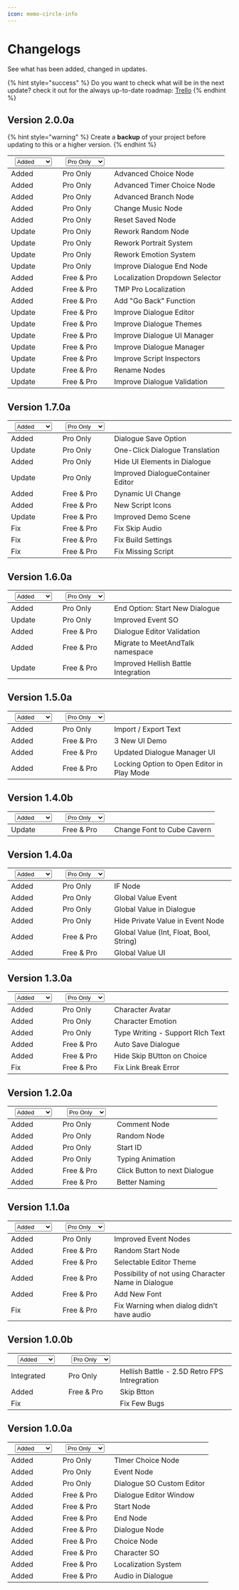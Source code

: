 ```yaml
---
icon: memo-circle-info
---
```


# Changelogs

See what has been added, changed in updates.

{% hint style="success" %}
Do you want to check what will be in the next update? check it out for the always up-to-date roadmap: [Trello](https://trello.com/b/PesaRufS/meet-and-talk-dialogue-system)
{% endhint %}

## Version 2.0.0a

{% hint style="warning" %}
Create a **backup** of your project before updating to this or a higher version.
{% endhint %}

<table data-header-hidden><thead><tr><th width="100"><select><option value="vSK91ya2nIsF" label="Added" color="blue"></option><option value="6hnsSLTzw1aS" label="Update" color="blue"></option><option value="XY4jAskUfRqD" label="Fix" color="blue"></option><option value="NdPCFW9DSt7c" label="Integrated" color="blue"></option></select></th><th width="100"><select><option value="HH5UNz3WArdJ" label="Pro Only" color="blue"></option><option value="LZUfirzeSRZ7" label="Free &#x26; Pro" color="blue"></option></select></th><th></th></tr></thead><tbody><tr><td><span data-option="vSK91ya2nIsF">Added</span></td><td><span data-option="HH5UNz3WArdJ">Pro Only</span></td><td>Advanced Choice Node</td></tr><tr><td><span data-option="vSK91ya2nIsF">Added</span></td><td><span data-option="HH5UNz3WArdJ">Pro Only</span></td><td>Advanced Timer Choice Node</td></tr><tr><td><span data-option="vSK91ya2nIsF">Added</span></td><td><span data-option="HH5UNz3WArdJ">Pro Only</span></td><td>Advanced Branch Node</td></tr><tr><td><span data-option="vSK91ya2nIsF">Added</span></td><td><span data-option="HH5UNz3WArdJ">Pro Only</span></td><td>Change Music Node</td></tr><tr><td><span data-option="vSK91ya2nIsF">Added</span></td><td><span data-option="HH5UNz3WArdJ">Pro Only</span></td><td>Reset Saved Node</td></tr><tr><td><span data-option="6hnsSLTzw1aS">Update</span></td><td><span data-option="HH5UNz3WArdJ">Pro Only</span></td><td>Rework Random Node</td></tr><tr><td><span data-option="6hnsSLTzw1aS">Update</span></td><td><span data-option="HH5UNz3WArdJ">Pro Only</span></td><td>Rework Portrait System</td></tr><tr><td><span data-option="6hnsSLTzw1aS">Update</span></td><td><span data-option="HH5UNz3WArdJ">Pro Only</span></td><td>Rework Emotion System</td></tr><tr><td><span data-option="6hnsSLTzw1aS">Update</span></td><td><span data-option="HH5UNz3WArdJ">Pro Only</span></td><td>Improve Dialogue End Node</td></tr><tr><td><span data-option="vSK91ya2nIsF">Added</span></td><td><span data-option="LZUfirzeSRZ7">Free &#x26; Pro</span></td><td>Localization Dropdown Selector</td></tr><tr><td><span data-option="vSK91ya2nIsF">Added</span></td><td><span data-option="LZUfirzeSRZ7">Free &#x26; Pro</span></td><td>TMP Pro Localization</td></tr><tr><td><span data-option="vSK91ya2nIsF">Added</span></td><td><span data-option="LZUfirzeSRZ7">Free &#x26; Pro</span></td><td>Add "Go Back" Function</td></tr><tr><td><span data-option="6hnsSLTzw1aS">Update</span></td><td><span data-option="LZUfirzeSRZ7">Free &#x26; Pro</span></td><td>Improve Dialogue Editor</td></tr><tr><td><span data-option="6hnsSLTzw1aS">Update</span></td><td><span data-option="LZUfirzeSRZ7">Free &#x26; Pro</span></td><td>Improve Dialogue Themes</td></tr><tr><td><span data-option="6hnsSLTzw1aS">Update</span></td><td><span data-option="LZUfirzeSRZ7">Free &#x26; Pro</span></td><td>Improve Dialogue UI Manager</td></tr><tr><td><span data-option="6hnsSLTzw1aS">Update</span></td><td><span data-option="LZUfirzeSRZ7">Free &#x26; Pro</span></td><td>Improve Dialogue Manager</td></tr><tr><td><span data-option="6hnsSLTzw1aS">Update</span></td><td><span data-option="LZUfirzeSRZ7">Free &#x26; Pro</span></td><td>Improve Script Inspectors</td></tr><tr><td><span data-option="6hnsSLTzw1aS">Update</span></td><td><span data-option="LZUfirzeSRZ7">Free &#x26; Pro</span></td><td>Rename Nodes</td></tr><tr><td><span data-option="6hnsSLTzw1aS">Update</span></td><td><span data-option="LZUfirzeSRZ7">Free &#x26; Pro</span></td><td>Improve Dialogue Validation</td></tr></tbody></table>

## Version 1.7.0a

<table data-header-hidden><thead><tr><th width="100"><select><option value="vSK91ya2nIsF" label="Added" color="blue"></option><option value="6hnsSLTzw1aS" label="Update" color="blue"></option><option value="XY4jAskUfRqD" label="Fix" color="blue"></option><option value="NdPCFW9DSt7c" label="Integrated" color="blue"></option></select></th><th width="100"><select><option value="HH5UNz3WArdJ" label="Pro Only" color="blue"></option><option value="LZUfirzeSRZ7" label="Free &#x26; Pro" color="blue"></option></select></th><th></th></tr></thead><tbody><tr><td><span data-option="vSK91ya2nIsF">Added</span></td><td><span data-option="HH5UNz3WArdJ">Pro Only</span></td><td>Dialogue Save Option</td></tr><tr><td><span data-option="6hnsSLTzw1aS">Update</span></td><td><span data-option="HH5UNz3WArdJ">Pro Only</span></td><td>One-Click Dialogue Translation</td></tr><tr><td><span data-option="vSK91ya2nIsF">Added</span></td><td><span data-option="HH5UNz3WArdJ">Pro Only</span></td><td>Hide UI Elements in Dialogue</td></tr><tr><td><span data-option="6hnsSLTzw1aS">Update</span></td><td><span data-option="HH5UNz3WArdJ">Pro Only</span></td><td>Improved DialogueContainer Editor</td></tr><tr><td><span data-option="vSK91ya2nIsF">Added</span></td><td><span data-option="LZUfirzeSRZ7">Free &#x26; Pro</span></td><td>Dynamic UI Change</td></tr><tr><td><span data-option="vSK91ya2nIsF">Added</span></td><td><span data-option="LZUfirzeSRZ7">Free &#x26; Pro</span></td><td>New Script Icons</td></tr><tr><td><span data-option="6hnsSLTzw1aS">Update</span></td><td><span data-option="LZUfirzeSRZ7">Free &#x26; Pro</span></td><td>Improved Demo Scene</td></tr><tr><td><span data-option="XY4jAskUfRqD">Fix</span></td><td><span data-option="LZUfirzeSRZ7">Free &#x26; Pro</span></td><td>Fix Skip Audio</td></tr><tr><td><span data-option="XY4jAskUfRqD">Fix</span></td><td><span data-option="LZUfirzeSRZ7">Free &#x26; Pro</span></td><td>Fix Build Settings</td></tr><tr><td><span data-option="XY4jAskUfRqD">Fix</span></td><td><span data-option="LZUfirzeSRZ7">Free &#x26; Pro</span></td><td>Fix Missing Script</td></tr></tbody></table>

## Version 1.6.0a

<table data-header-hidden><thead><tr><th width="100"><select><option value="vSK91ya2nIsF" label="Added" color="blue"></option><option value="6hnsSLTzw1aS" label="Update" color="blue"></option><option value="XY4jAskUfRqD" label="Fix" color="blue"></option><option value="NdPCFW9DSt7c" label="Integrated" color="blue"></option></select></th><th width="100"><select><option value="HH5UNz3WArdJ" label="Pro Only" color="blue"></option><option value="LZUfirzeSRZ7" label="Free &#x26; Pro" color="blue"></option></select></th><th></th></tr></thead><tbody><tr><td><span data-option="vSK91ya2nIsF">Added</span></td><td><span data-option="HH5UNz3WArdJ">Pro Only</span></td><td>End Option: Start New Dialogue</td></tr><tr><td><span data-option="6hnsSLTzw1aS">Update</span></td><td><span data-option="HH5UNz3WArdJ">Pro Only</span></td><td>Improved Event SO</td></tr><tr><td><span data-option="vSK91ya2nIsF">Added</span></td><td><span data-option="LZUfirzeSRZ7">Free &#x26; Pro</span></td><td>Dialogue Editor Validation</td></tr><tr><td><span data-option="vSK91ya2nIsF">Added</span></td><td><span data-option="LZUfirzeSRZ7">Free &#x26; Pro</span></td><td>Migrate to MeetAndTalk namespace</td></tr><tr><td><span data-option="6hnsSLTzw1aS">Update</span></td><td><span data-option="LZUfirzeSRZ7">Free &#x26; Pro</span></td><td>Improved Hellish Battle Integration</td></tr></tbody></table>

## Version 1.5.0a

<table data-header-hidden><thead><tr><th width="100"><select><option value="vSK91ya2nIsF" label="Added" color="blue"></option><option value="6hnsSLTzw1aS" label="Update" color="blue"></option><option value="XY4jAskUfRqD" label="Fix" color="blue"></option><option value="NdPCFW9DSt7c" label="Integrated" color="blue"></option></select></th><th width="100"><select><option value="HH5UNz3WArdJ" label="Pro Only" color="blue"></option><option value="LZUfirzeSRZ7" label="Free &#x26; Pro" color="blue"></option></select></th><th></th></tr></thead><tbody><tr><td><span data-option="vSK91ya2nIsF">Added</span></td><td><span data-option="HH5UNz3WArdJ">Pro Only</span></td><td>Import / Export Text</td></tr><tr><td><span data-option="vSK91ya2nIsF">Added</span></td><td><span data-option="LZUfirzeSRZ7">Free &#x26; Pro</span></td><td>3 New UI Demo</td></tr><tr><td><span data-option="vSK91ya2nIsF">Added</span></td><td><span data-option="LZUfirzeSRZ7">Free &#x26; Pro</span></td><td>Updated Dialogue Manager UI</td></tr><tr><td><span data-option="vSK91ya2nIsF">Added</span></td><td><span data-option="LZUfirzeSRZ7">Free &#x26; Pro</span></td><td>Locking Option to Open Editor in Play Mode</td></tr></tbody></table>

## Version 1.4.0b

<table data-header-hidden><thead><tr><th width="100"><select><option value="vSK91ya2nIsF" label="Added" color="blue"></option><option value="6hnsSLTzw1aS" label="Update" color="blue"></option><option value="XY4jAskUfRqD" label="Fix" color="blue"></option><option value="NdPCFW9DSt7c" label="Integrated" color="blue"></option></select></th><th width="100"><select><option value="HH5UNz3WArdJ" label="Pro Only" color="blue"></option><option value="LZUfirzeSRZ7" label="Free &#x26; Pro" color="blue"></option></select></th><th></th></tr></thead><tbody><tr><td><span data-option="6hnsSLTzw1aS">Update</span></td><td><span data-option="LZUfirzeSRZ7">Free &#x26; Pro</span></td><td>Change Font to Cube Cavern</td></tr></tbody></table>

## Version 1.4.0a

<table data-header-hidden><thead><tr><th width="100"><select><option value="vSK91ya2nIsF" label="Added" color="blue"></option><option value="6hnsSLTzw1aS" label="Update" color="blue"></option><option value="XY4jAskUfRqD" label="Fix" color="blue"></option><option value="NdPCFW9DSt7c" label="Integrated" color="blue"></option></select></th><th width="100"><select><option value="HH5UNz3WArdJ" label="Pro Only" color="blue"></option><option value="LZUfirzeSRZ7" label="Free &#x26; Pro" color="blue"></option></select></th><th></th></tr></thead><tbody><tr><td><span data-option="vSK91ya2nIsF">Added</span></td><td><span data-option="HH5UNz3WArdJ">Pro Only</span></td><td>IF Node</td></tr><tr><td><span data-option="vSK91ya2nIsF">Added</span></td><td><span data-option="HH5UNz3WArdJ">Pro Only</span></td><td>Global Value Event</td></tr><tr><td><span data-option="vSK91ya2nIsF">Added</span></td><td><span data-option="HH5UNz3WArdJ">Pro Only</span></td><td>Global Value in Dialogue</td></tr><tr><td><span data-option="vSK91ya2nIsF">Added</span></td><td><span data-option="HH5UNz3WArdJ">Pro Only</span></td><td>Hide Private Value in Event Node</td></tr><tr><td><span data-option="vSK91ya2nIsF">Added</span></td><td><span data-option="LZUfirzeSRZ7">Free &#x26; Pro</span></td><td>Global Value (Int, Float, Bool, String)</td></tr><tr><td><span data-option="vSK91ya2nIsF">Added</span></td><td><span data-option="LZUfirzeSRZ7">Free &#x26; Pro</span></td><td>Global Value UI</td></tr></tbody></table>

## Version 1.3.0a

<table data-header-hidden><thead><tr><th width="100"><select><option value="vSK91ya2nIsF" label="Added" color="blue"></option><option value="6hnsSLTzw1aS" label="Update" color="blue"></option><option value="XY4jAskUfRqD" label="Fix" color="blue"></option><option value="NdPCFW9DSt7c" label="Integrated" color="blue"></option></select></th><th width="100"><select><option value="HH5UNz3WArdJ" label="Pro Only" color="blue"></option><option value="LZUfirzeSRZ7" label="Free &#x26; Pro" color="blue"></option></select></th><th></th></tr></thead><tbody><tr><td><span data-option="vSK91ya2nIsF">Added</span></td><td><span data-option="HH5UNz3WArdJ">Pro Only</span></td><td>Character Avatar</td></tr><tr><td><span data-option="vSK91ya2nIsF">Added</span></td><td><span data-option="HH5UNz3WArdJ">Pro Only</span></td><td>Character Emotion</td></tr><tr><td><span data-option="vSK91ya2nIsF">Added</span></td><td><span data-option="HH5UNz3WArdJ">Pro Only</span></td><td>Type Writing - Support RIch Text</td></tr><tr><td><span data-option="vSK91ya2nIsF">Added</span></td><td><span data-option="LZUfirzeSRZ7">Free &#x26; Pro</span></td><td>Auto Save Dialogue</td></tr><tr><td><span data-option="vSK91ya2nIsF">Added</span></td><td><span data-option="LZUfirzeSRZ7">Free &#x26; Pro</span></td><td>Hide Skip BUtton on Choice</td></tr><tr><td><span data-option="XY4jAskUfRqD">Fix</span></td><td><span data-option="LZUfirzeSRZ7">Free &#x26; Pro</span></td><td>Fix Link Break Error</td></tr></tbody></table>

## Version 1.2.0a

<table data-header-hidden><thead><tr><th width="100"><select><option value="vSK91ya2nIsF" label="Added" color="blue"></option><option value="6hnsSLTzw1aS" label="Update" color="blue"></option><option value="XY4jAskUfRqD" label="Fix" color="blue"></option><option value="NdPCFW9DSt7c" label="Integrated" color="blue"></option></select></th><th width="106"><select><option value="HH5UNz3WArdJ" label="Pro Only" color="blue"></option><option value="LZUfirzeSRZ7" label="Free &#x26; Pro" color="blue"></option></select></th><th></th></tr></thead><tbody><tr><td><span data-option="vSK91ya2nIsF">Added</span></td><td><span data-option="HH5UNz3WArdJ">Pro Only</span></td><td>Comment Node</td></tr><tr><td><span data-option="vSK91ya2nIsF">Added</span></td><td><span data-option="HH5UNz3WArdJ">Pro Only</span></td><td>Random Node</td></tr><tr><td><span data-option="vSK91ya2nIsF">Added</span></td><td><span data-option="HH5UNz3WArdJ">Pro Only</span></td><td>Start ID</td></tr><tr><td><span data-option="vSK91ya2nIsF">Added</span></td><td><span data-option="HH5UNz3WArdJ">Pro Only</span></td><td>Typing Animation</td></tr><tr><td><span data-option="vSK91ya2nIsF">Added</span></td><td><span data-option="LZUfirzeSRZ7">Free &#x26; Pro</span></td><td>Click Button to next Dialogue</td></tr><tr><td><span data-option="vSK91ya2nIsF">Added</span></td><td><span data-option="LZUfirzeSRZ7">Free &#x26; Pro</span></td><td>Better Naming</td></tr></tbody></table>

## Version 1.1.0a

<table data-header-hidden><thead><tr><th width="100"><select><option value="vSK91ya2nIsF" label="Added" color="blue"></option><option value="6hnsSLTzw1aS" label="Update" color="blue"></option><option value="XY4jAskUfRqD" label="Fix" color="blue"></option><option value="NdPCFW9DSt7c" label="Integrated" color="blue"></option></select></th><th width="100"><select><option value="HH5UNz3WArdJ" label="Pro Only" color="blue"></option><option value="LZUfirzeSRZ7" label="Free &#x26; Pro" color="blue"></option></select></th><th></th></tr></thead><tbody><tr><td><span data-option="vSK91ya2nIsF">Added</span></td><td><span data-option="HH5UNz3WArdJ">Pro Only</span></td><td>Improved Event Nodes</td></tr><tr><td><span data-option="vSK91ya2nIsF">Added</span></td><td><span data-option="LZUfirzeSRZ7">Free &#x26; Pro</span></td><td>Random Start Node</td></tr><tr><td><span data-option="vSK91ya2nIsF">Added</span></td><td><span data-option="LZUfirzeSRZ7">Free &#x26; Pro</span></td><td>Selectable Editor Theme</td></tr><tr><td><span data-option="vSK91ya2nIsF">Added</span></td><td><span data-option="LZUfirzeSRZ7">Free &#x26; Pro</span></td><td>Possibility of not using Character Name in Dialogue</td></tr><tr><td><span data-option="vSK91ya2nIsF">Added</span></td><td><span data-option="LZUfirzeSRZ7">Free &#x26; Pro</span></td><td>Add New Font</td></tr><tr><td><span data-option="XY4jAskUfRqD">Fix</span></td><td><span data-option="LZUfirzeSRZ7">Free &#x26; Pro</span></td><td>Fix Warning when dialog didn't have audio</td></tr></tbody></table>

## Version 1.0.0b

<table data-header-hidden><thead><tr><th width="113"><select><option value="vSK91ya2nIsF" label="Added" color="blue"></option><option value="6hnsSLTzw1aS" label="Update" color="blue"></option><option value="XY4jAskUfRqD" label="Fix" color="blue"></option><option value="NdPCFW9DSt7c" label="Integrated" color="blue"></option></select></th><th width="100"><select><option value="HH5UNz3WArdJ" label="Pro Only" color="blue"></option><option value="LZUfirzeSRZ7" label="Free &#x26; Pro" color="blue"></option></select></th><th></th></tr></thead><tbody><tr><td><span data-option="NdPCFW9DSt7c">Integrated</span></td><td><span data-option="HH5UNz3WArdJ">Pro Only</span></td><td>Hellish Battle - 2.5D Retro FPS Intregration</td></tr><tr><td><span data-option="vSK91ya2nIsF">Added</span></td><td><span data-option="LZUfirzeSRZ7">Free &#x26; Pro</span></td><td>Skip Btton</td></tr><tr><td><span data-option="XY4jAskUfRqD">Fix</span></td><td></td><td>Fix Few Bugs</td></tr></tbody></table>

## Version 1.0.0a

<table data-header-hidden><thead><tr><th width="100"><select><option value="vSK91ya2nIsF" label="Added" color="blue"></option><option value="6hnsSLTzw1aS" label="Update" color="blue"></option><option value="XY4jAskUfRqD" label="Fix" color="blue"></option><option value="NdPCFW9DSt7c" label="Integrated" color="blue"></option></select></th><th width="100"><select><option value="HH5UNz3WArdJ" label="Pro Only" color="blue"></option><option value="LZUfirzeSRZ7" label="Free &#x26; Pro" color="blue"></option></select></th><th></th></tr></thead><tbody><tr><td><span data-option="vSK91ya2nIsF">Added</span></td><td><span data-option="HH5UNz3WArdJ">Pro Only</span></td><td>TImer Choice Node</td></tr><tr><td><span data-option="vSK91ya2nIsF">Added</span></td><td><span data-option="HH5UNz3WArdJ">Pro Only</span></td><td>Event Node</td></tr><tr><td><span data-option="vSK91ya2nIsF">Added</span></td><td><span data-option="HH5UNz3WArdJ">Pro Only</span></td><td>Dialogue SO Custom Editor</td></tr><tr><td><span data-option="vSK91ya2nIsF">Added</span></td><td><span data-option="LZUfirzeSRZ7">Free &#x26; Pro</span></td><td>Dialogue Editor Window</td></tr><tr><td><span data-option="vSK91ya2nIsF">Added</span></td><td><span data-option="LZUfirzeSRZ7">Free &#x26; Pro</span></td><td>Start Node</td></tr><tr><td><span data-option="vSK91ya2nIsF">Added</span></td><td><span data-option="LZUfirzeSRZ7">Free &#x26; Pro</span></td><td>End Node</td></tr><tr><td><span data-option="vSK91ya2nIsF">Added</span></td><td><span data-option="LZUfirzeSRZ7">Free &#x26; Pro</span></td><td>Dialogue Node</td></tr><tr><td><span data-option="vSK91ya2nIsF">Added</span></td><td><span data-option="LZUfirzeSRZ7">Free &#x26; Pro</span></td><td>Choice Node</td></tr><tr><td><span data-option="vSK91ya2nIsF">Added</span></td><td><span data-option="LZUfirzeSRZ7">Free &#x26; Pro</span></td><td>Character SO</td></tr><tr><td><span data-option="vSK91ya2nIsF">Added</span></td><td><span data-option="LZUfirzeSRZ7">Free &#x26; Pro</span></td><td>Localization System</td></tr><tr><td><span data-option="vSK91ya2nIsF">Added</span></td><td><span data-option="LZUfirzeSRZ7">Free &#x26; Pro</span></td><td>Audio in Dialogue</td></tr></tbody></table>
